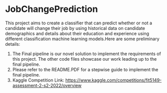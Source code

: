 # JobChangePrediction
This project aims to create a classifier that can predict whether or not a candidate will change their job by using historical data on candidate demographics and details about their education and experience using different classification machine learning models.Here are some preliminary details:<br>
1. The Final pipeline is our novel solution to implement the requirements of this project. The other code files showcase our work leading up to the final pipeline.<br>
2. Please refer to the README.PDF for a stepwise guide to implement the final pipeline.<br>
3. Kaggle Competition Link: https://www.kaggle.com/competitions/fit5149-assessment-2-s2-2022/overview

